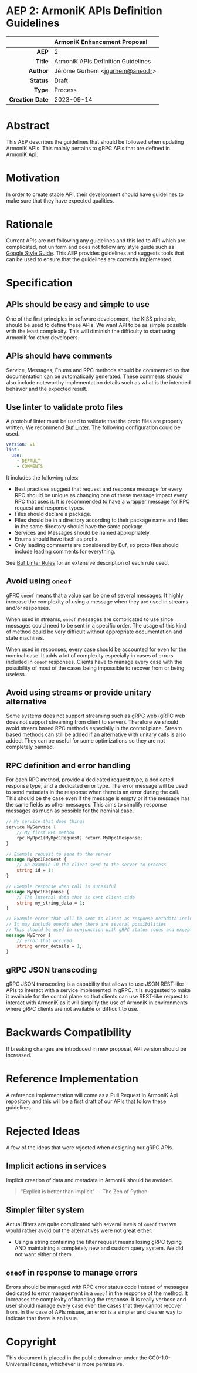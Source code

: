 # AEP 2: ArmoniK APIs Definition Guidelines

|                   |ArmoniK Enhancement Proposal|
---:                |:---
**AEP**             | 2
**Title**           | ArmoniK APIs Definition Guidelines
**Author**          | Jérôme Gurhem <<jgurhem@aneo.fr>>
**Status**          | Draft
**Type**            | Process
**Creation Date**   | 2023-09-14

# Abstract

This AEP describes the guidelines that should be followed when updating ArmoniK APIs.
This mainly pertains to gRPC APIs that are defined in ArmoniK.Api.

# Motivation

In order to create stable API, their development should have guidelines to make sure that they have expected qualities.

# Rationale

Current APIs are not following any guidelines and this led to API which are complicated, not uniform and does not follow any style guide such as [Google Style Guide](https://protobuf.dev/programming-guides/style/).
This AEP provides guidelines and suggests tools that can be used to ensure that the guidelines are correctly implemented.

# Specification

## APIs should be easy and simple to use

One of the first principles in software development, the KISS principle, should be used to define these APIs. We want API to be as simple possible with the least complexity. This will diminish the difficulty to start using ArmoniK for other developers.

## APIs should have comments

Service, Messages, Enums and RPC methods should be commented so that documentation can be automatically generated.
These comments should also include noteworthy implementation details such as what is the intended behavior and the expected result.

## Use linter to validate proto files

A protobuf linter must be used to validate that the proto files are properly written. We recommend  [Buf Linter](https://buf.build/docs/lint/overview).
The following configuration could be used.

```yaml
version: v1
lint:
  use:
    - DEFAULT
    - COMMENTS
```

It includes the following rules:

- Best practices suggest that request and response message for every RPC should be unique as changing one of these message impact every RPC that uses it.
It is recommended to have a wrapper message for RPC request and response types.
- Files should declare a package.
- Files should be in a directory according to their package name and files in the same directory should have the same package.
- Services and Messages should be named appropriately.
- Enums should have itself as prefix.
- Only leading comments are considered by Buf, so proto files should include leading comments for everything.

See [Buf Linter Rules](https://buf.build/docs/lint/rules) for an extensive description of each rule used.

## Avoid using `oneof`

gPRC `oneof` means that a value can be one of several messages.
It highly increase the complexity of using a message when they are used in streams and/or responses.

When used in streams, `oneof` messages are complicated to use since messages could need to be sent in a specific order.
The usage of this kind of method could be very difficult without appropriate documentation and state machines.

When used in responses, every case should be accounted for even for the nominal case.
It adds a lot of complexity especially in cases of errors included in `oneof` responses.
Clients have to manage every case with the possibility of most of the cases being impossible to recover from or being useless.

## Avoid using streams or provide unitary alternative

Some systems does not support streaming such as [gRPC web](https://github.com/grpc/grpc-web) (gRPC web does not support streaming from client to server).
Therefore we should avoid stream based RPC methods especially in the control plane.
Stream based methods can still be added if an alternative with unitary calls is also added.
They can be useful for some optimizations so they are not completely banned.

## RPC definition and error handling

For each RPC method, provide a dedicated request type, a dedicated response type, and a dedicated error type.
The error message will be used to send metadata in the response when there is an error during the call.
This should be the case even if the message is empty or if the message has the same fields as other messages.
This aims to simplify response messages as much as possible for the nominal case.

```proto
// My service that does things
service MyService {
    // My first RPC method
    rpc MyRpc1(MyRpc1Request) return MyRpc1Response;
}

// Exemple request to send to the server
message MyRpc1Request {
    // An example ID the client send to the server to process
    string id = 1;
}

// Exemple response when call is sucessful
message MyRpc1Response {
    // The internal data that is sent client-side
    string my_string_data = 1;
}

// Example error that will be sent to client as response metadata included in the rpc error
// It may include oneofs when there are several possibilities
// This should be used in conjunction with gRPC status codes and exceptions
message MyError {
    // error that occured
    string error_details = 1;
}
```

## gRPC JSON transcoding

gRPC JSON transcoding is a capability that allows to use JSON REST-like APIs to interact with a service implemented in gRPC.
It is suggested to make it available for the control plane so that clients can use REST-like request to interact with ArmoniK as it will simplify the use of ArmoniK in environments where gRPC clients are not available or difficult to use.

# Backwards Compatibility

If breaking changes are introduced in new proposal, API version should be increased.

# Reference Implementation

<!-- @case-police-ignore Api -->
A reference implementation will come as a Pull Request in ArmoniK.Api repository and this will be a first draft of our APIs that follow these guidelines.

# Rejected Ideas

A few of the ideas that were rejected when designing our gRPC APIs.

## Implicit actions in services

Implicit creation of data and metadata in ArmoniK should be avoided.

> "Explicit is better than implicit" -- The Zen of Python

## Simpler filter system

Actual filters are quite complicated with several levels of `oneof` that we would rather avoid but the alternatives were not great either:

- Using a string containing the filter request means losing gRPC typing AND maintaining a completely new and custom query system.
We did not want either of them.

## `oneof` in response to manage errors

Errors should be managed with RPC error status code instead of messages dedicated to error management in a `oneof` in the response of the method.
It increases the complexity of handling the response.
It is really verbose and user should manage every case even the cases that they cannot recover from.
In the case of APIs misuse, an error is a simpler and clearer way to indicate that there is an issue.

# Copyright

This document is placed in the public domain or under the CC0-1.0-Universal license, whichever is more permissive.

